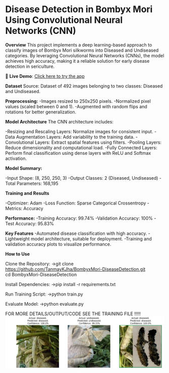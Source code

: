 # Disease Detection in Bombyx Mori Using Convolutional Neural Networks (CNN)

**Overview**
This project implements a deep learning-based approach to classify images of Bombyx Mori silkworms into Diseased and Undiseased categories. By leveraging Convolutional Neural Networks (CNNs), the model achieves high accuracy, making it a reliable solution for early disease detection in sericulture.

🔗 **Live Demo**: [Click here to try the app](https://silkwormdiseasepredictions.netlify.app/)


**Dataset**
Source: Dataset of 492 images belonging to two classes: Diseased and Undiseased.

**Preprocessing:**
-Images resized to 250x250 pixels.
-Normalized pixel values (scaled between 0 and 1).
-Augmented with random flips and rotations for better generalization.

**Model Architecture**
The CNN architecture includes:

-Resizing and Rescaling Layers: Normalize images for consistent input.
-Data Augmentation Layers: Add variability to the training data.
-Convolutional Layers: Extract spatial features using filters.
-Pooling Layers: Reduce dimensionality and computational load.
-Fully Connected Layers: Perform final classification using dense layers with ReLU and Softmax activation.

**Model Summary:**

-Input Shape: (8, 250, 250, 3)
-Output Classes: 2 (Diseased, Undiseased)
-Total Parameters: 168,195

**Training and Results**

-Optimizer: Adam
-Loss Function: Sparse Categorical Crossentropy
-Metrics: Accuracy

**Performance:**
-Training Accuracy: 99.74%
-Validation Accuracy: 100%
-Test Accuracy: 95.83%

**Key Features**
-Automated disease classification with high accuracy.
-Lightweight model architecture, suitable for deployment.
-Training and validation accuracy plots to visualize performance.

**How to Use**

Clone the Repository:
->git clone https://github.com/TanmayKJha/BombyxMori-DiseaseDetection.git  
cd BombyxMori-DiseaseDetection  

Install Dependencies:
->pip install -r requirements.txt  

Run Training Script:
->python train.py  

Evaluate Model:
->python evaluate.py  

FOR MORE DETAILS/OUTPUT/CODE SEE THE TRAINING FILE !!!!!
![DISEASED & UNDISEASED CLASSIFICATION ](https://github.com/TanmayKJha/Silkworm-Disease-CNN/blob/main/silkworm.png)

